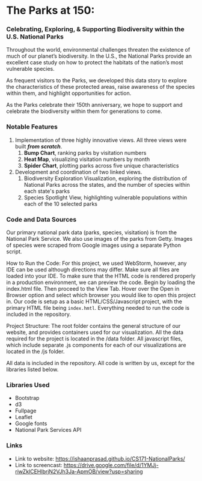 # The Parks at 150: 
### Celebrating, Exploring, & Supporting Biodiversity within the U.S. National Parks

Throughout the world, environmental challenges threaten the existence of much of our planet’s biodiversity. In the U.S., the National Parks provide an excellent case study on how to protect the habitats of the nation’s most vulnerable species.

As frequent visitors to the Parks, we developed this data story to explore the characteristics of these protected areas, raise awareness of the species within them, and highlight opportunities for action.

As the Parks celebrate their 150th anniversary, we hope to support and celebrate the biodiversity within them for generations to come.

### Notable Features
1. Implementation of three highly innovative views. All three views were built ***from scratch***.
    1. **Bump Chart**, ranking parks by visitation numbers
    2. **Heat Map**, visualizing visitation numbers by month
    3. **Spider Chart**, plotting parks across five unique characteristics
2. Development and coordination of two linked views.
    1. Biodiversity Exploration Visualization, exploring the distribution of National Parks across the states, and the number of species within each state's parks
    2. Species Spotlight View, highlighting vulnerable populations within each of the 10 selected parks

### Code and Data Sources
Our primary national park data (parks, species, visitation) is from the National Park Service. We also use images of the parks from Getty. Images of species were scraped from Google images using a separate Python script.

How to Run the Code:
For this project, we used WebStorm, however, any IDE can be used although directions may differ. Make sure all files are loaded into your IDE. To make sure that the HTML code is rendered properly in a production environment, we can preview the code. Begin by loading the index.html file. Then proceed to the View Tab. Hover over the Open in Browser option and select which browser you would like to open this project in. Our code is setup as a basic HTML/CSS/Javascript project, with the primary HTML file being `index.hmtl`. Everything needed to run the code is included in the repository.

Project Structure:
The root folder contains the general structure of our website, and provides containers used for our visualization. All the data required for the project is located in the /data folder. All javascript files, which include separate .js components for each of our visualizations are located in the /js folder. 

All data is included in the repository. All code is written by us, except for the libraries listed below.


### Libraries Used
- Bootstrap
- d3
- Fullpage
- Leaflet
- Google fonts
- National Park Services API

### Links

- Link to website: https://ishaanprasad.github.io/CS171-NationalParks/
- Link to screencast: https://drive.google.com/file/d/1YMJj-riwZklCEHlbrjN2VJh3Ja-ApmOB/view?usp=sharing
